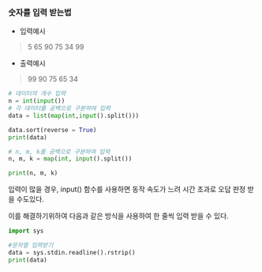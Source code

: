 ### 숫자를 입력 받는법 
- 입력예시
> 5
> 65 90 75 34 99
- 출력예시
> 99 90 75 65 34

```python
# 데이터의 개수 입력
n = int(input())
# 각 데이터를 공백으로 구분하여 입력
data = list(map(int,input().split()))

data.sort(reverse = True)
print(data)
```

```python
# n, m, k를 공백으로 구분하여 입력
n, m, k = map(int, input().split())

print(n, m, k)
```
입력이 많을 경우, input() 함수를 사용하면 동작 속도가 느려 시간 초과로 오답 판정 받을 수도있다.

이를 해결하기위하여 다음과 같은 방식을 사용하여 한 줄씩 입력 받을 수 있다.
```python
import sys

#문자열 입력받기
data = sys.stdin.readline().rstrip()
print(data)
```
<!--stackedit_data:
eyJoaXN0b3J5IjpbNDQ2Mjk1MzgwLC0xMjg2OTEyODE5XX0=
-->